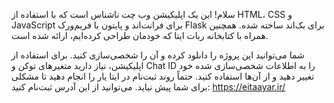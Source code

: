 سلام! این یک اپلیکیشن وب چت ناشناس است که با استفاده از HTML، CSS و JavaScript برای فرانت‌اند و پایتون با فریم‌ورک Flask برای بک‌اند ساخته شده. همچنین همراه با کتابخانه ربات ایتا که خودمان طراحی کرده‌ایم، ارائه شده است.

شما می‌توانید این پروژه را دانلود کرده و آن را شخصی‌سازی کنید. برای استفاده از اپلیکیشن، نیاز دارید متغیرهای توکن و Chat ID را به اطلاعات شخصی‌سازی شده خود تغییر دهید و از آن‌ها استفاده کنید. حتماً روند ثبت‌نام در ایتا یار را انجام دهید تا مشکلی برای شما پیش نیاید. می‌توانید از این آدرس ثبت‌نام کنید: https://eitaayar.ir/
